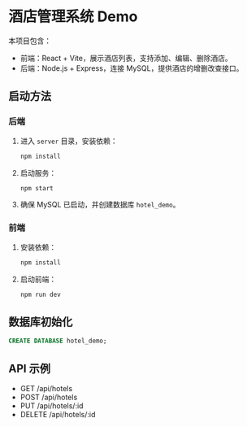 # 酒店管理系统 Demo

本项目包含：
- 前端：React + Vite，展示酒店列表，支持添加、编辑、删除酒店。
- 后端：Node.js + Express，连接 MySQL，提供酒店的增删改查接口。

## 启动方法

### 后端
1. 进入 `server` 目录，安装依赖：
   ```bash
   npm install
   ```
2. 启动服务：
   ```bash
   npm start
   ```
3. 确保 MySQL 已启动，并创建数据库 `hotel_demo`。

### 前端
1. 安装依赖：
   ```bash
   npm install
   ```
2. 启动前端：
   ```bash
   npm run dev
   ```

## 数据库初始化
```sql
CREATE DATABASE hotel_demo;
```

## API 示例
- GET    /api/hotels
- POST   /api/hotels
- PUT    /api/hotels/:id
- DELETE /api/hotels/:id
